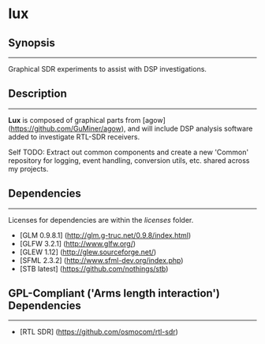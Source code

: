 # lux
## Synopsis
-----------
Graphical SDR experiments to assist with DSP investigations.

## Description
--------------

**Lux** is composed of graphical parts from [agow] (https://github.com/GuMiner/agow), and will include DSP analysis software added to investigate RTL-SDR receivers.

Self TODO: Extract out common components and create a new 'Common' repository for logging, event handling, conversion utils, etc. shared across my projects.

## Dependencies
---------------
Licenses for dependencies are within the *licenses* folder.

* [GLM 0.9.8.1] (http://glm.g-truc.net/0.9.8/index.html)
* [GLFW 3.2.1] (http://www.glfw.org/)
* [GLEW 1.12] (http://glew.sourceforge.net/)
* [SFML 2.3.2] (http://www.sfml-dev.org/index.php)
* [STB latest] (https://github.com/nothings/stb)

## GPL-Compliant ('Arms length interaction') Dependencies
---------------------------------------------------------
* [RTL SDR] (https://github.com/osmocom/rtl-sdr)